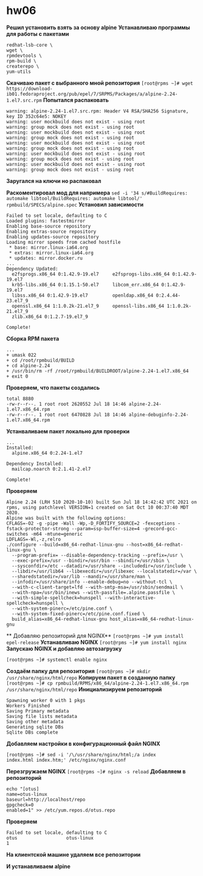 # hw06
**Решил установить взять за основу alpine**
**Устанавливаю программы для работы с пакетами**
```[root@packages ~]# yum install -y \
redhat-lsb-core \
wget \
rpmdevtools \
rpm-build \
createrepo \
yum-utils
```
**Скачиваю пакет с выбранного мной репозитория**
```[root@rpms ~]# wget https://download-ib01.fedoraproject.org/pub/epel/7/SRPMS/Packages/a/alpine-2.24-1.el7.src.rpm```
**Попытался распаковать**
```[root@rpms ~]# rpm -i alpine-2.24-1.el7.src.rpm
warning: alpine-2.24-1.el7.src.rpm: Header V4 RSA/SHA256 Signature, key ID 352c64e5: NOKEY
warning: user mockbuild does not exist - using root
warning: group mock does not exist - using root
warning: user mockbuild does not exist - using root
warning: group mock does not exist - using root
warning: user mockbuild does not exist - using root
warning: group mock does not exist - using root
warning: user mockbuild does not exist - using root
warning: group mock does not exist - using root
warning: user mockbuild does not exist - using root
warning: group mock does not exist - using root

```
**Заругался на ключи но распаковал**

**Раскоментировал мод для напримера**
```sed -i '34 s/#BuildRequires: automake libtool/BuildRequires: automake libtool/' rpmbuild/SPECS/alpine.spec```
**Установил зависимости**
```[root@rpms ~]# yum-builddep rpmbuild/SPECS/alpine.spec
Failed to set locale, defaulting to C
Loaded plugins: fastestmirror
Enabling base-source repository
Enabling extras-source repository
Enabling updates-source repository
Loading mirror speeds from cached hostfile
 * base: mirror.linux-ia64.org
 * extras: mirror.linux-ia64.org
 * updates: mirror.docker.ru
...
Dependency Updated:
  e2fsprogs.x86_64 0:1.42.9-19.el7     e2fsprogs-libs.x86_64 0:1.42.9-19.el7
  krb5-libs.x86_64 0:1.15.1-50.el7     libcom_err.x86_64 0:1.42.9-19.el7
  libss.x86_64 0:1.42.9-19.el7         openldap.x86_64 0:2.4.44-23.el7_9
  openssl.x86_64 1:1.0.2k-21.el7_9     openssl-libs.x86_64 1:1.0.2k-21.el7_9
  zlib.x86_64 0:1.2.7-19.el7_9

Complete!

```
**Сборка RPM пакета**
```[root@rpms ~]# rpmbuild -bb rpmbuild/SPECS/alpine.spec
...
+ umask 022
+ cd /root/rpmbuild/BUILD
+ cd alpine-2.24
+ /usr/bin/rm -rf /root/rpmbuild/BUILDROOT/alpine-2.24-1.el7.x86_64
+ exit 0
```
**Проверяем, что пакеты создались**
```[root@rpms ~]# ll rpmbuild/RPMS/x86_64/
total 8880
-rw-r--r--. 1 root root 2620552 Jul 18 14:46 alpine-2.24-1.el7.x86_64.rpm
-rw-r--r--. 1 root root 6470828 Jul 18 14:46 alpine-debuginfo-2.24-1.el7.x86_64.rpm
```
**Устанваливаем пакет локально для проверки**
```[root@rpms ~]# yum localinstall -y rpmbuild/RPMS/x86_64/alpine-2.24-1.el7.x86_64.rpm
...
Installed:
  alpine.x86_64 0:2.24-1.el7

Dependency Installed:
  mailcap.noarch 0:2.1.41-2.el7

Complete!
```
**Проверяем**
```[root@rpms ~]# alpine -v
Alpine 2.24 (LRH 510 2020-10-10) built Sun Jul 18 14:42:42 UTC 2021 on rpms, using patchlevel VERSION=1 created on Sat Oct 10 00:37:40 MDT 2020.
Alpine was built with the following options:
CFLAGS=-O2 -g -pipe -Wall -Wp,-D_FORTIFY_SOURCE=2 -fexceptions -fstack-protector-strong --param=ssp-buffer-size=4 -grecord-gcc-switches -m64 -mtune=generic
LDFLAGS=-Wl,-z,relro
./configure --build=x86_64-redhat-linux-gnu --host=x86_64-redhat-linux-gnu \
  --program-prefix= --disable-dependency-tracking --prefix=/usr \
  --exec-prefix=/usr --bindir=/usr/bin --sbindir=/usr/sbin \
  --sysconfdir=/etc --datadir=/usr/share --includedir=/usr/include \
  --libdir=/usr/lib64 --libexecdir=/usr/libexec --localstatedir=/var \
  --sharedstatedir=/var/lib --mandir=/usr/share/man \
  --infodir=/usr/share/info --enable-debug=no --without-tcl \
  --with-c-client-target=lfd --with-smtp-msa=/usr/sbin/sendmail \
  --with-npa=/usr/bin/inews --with-passfile=.alpine.passfile \
  --with-simple-spellcheck=hunspell --with-interactive-spellcheck=hunspell \
  --with-system-pinerc=/etc/pine.conf \
  --with-system-fixed-pinerc=/etc/pine.conf.fixed \
  build_alias=x86_64-redhat-linux-gnu host_alias=x86_64-redhat-linux-gnu
```
** Добавляю репозиторий для NGINX**
```[root@rpms ~]# yum install epel-release```
**Устанавливаю NGINX**
```[root@rpms ~]# yum install nginx```
**Запускаю NGINX и добавляю автозагрузку**
```[root@rpms ~]# systemctl start nginx 
[root@rpms ~]# systemctl enable nginx
```
**Создаём папку для репозитория**
```[root@rpms ~]# mkdir /usr/share/nginx/html/repo```
**Копируем пакет в созданную папку**
```[root@rpms ~]# cp rpmbuild/RPMS/x86_64/alpine-2.24-1.el7.x86_64.rpm /usr/share/nginx/html/repo```
**Инициализируем репозиторий**
```[root@rpms ~]# createrepo /usr/share/nginx/html/repo/
Spawning worker 0 with 1 pkgs
Workers Finished
Saving Primary metadata
Saving file lists metadata
Saving other metadata
Generating sqlite DBs
Sqlite DBs complete
```
**Добавляем настройки в конфигурационный файл NGINX**
```[root@rpms ~]# sed -i '/\/usr\/share\/nginx\/html;/a autoindex on;' /etc/nginx/nginx.conf
[root@rpms ~]# sed -i '/\/usr/share/nginx/html;/a index        index.html index.htm;' /etc/nginx/nginx.conf
```
**Перезгружаем NGINX**
```[root@rpms ~]# nginx -s reload```
**Добавляем в репозиторий**
```touch /etc/yum.repos.d/otus.repo
echo "[otus]
name=otus-linux
baseurl=http://localhost/repo
gpgcheck=0
enabled=1" >> /etc/yum.repos.d/otus.repo
```
**Проверяем**
```[root@rpms ~]# yum repolist enabled | grep otus
Failed to set locale, defaulting to C
otus                  otus-linux                                              1
```
**На клиентской машине удаляем все репозитории**

**И устанавливаем alpine**
        

